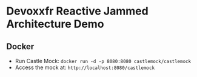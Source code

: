 # Devoxxfr Reactive Jammed Architecture Demo

## Docker

* Run Castle Mock: `docker run -d -p 8080:8080 castlemock/castlemock`
* Access the mock at: `http://localhost:8080/castlemock`